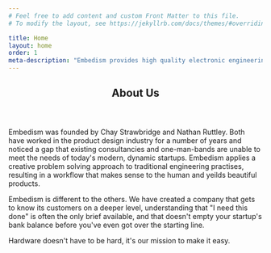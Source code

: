 ```yaml
---
# Feel free to add content and custom Front Matter to this file.
# To modify the layout, see https://jekyllrb.com/docs/themes/#overriding-theme-defaults

title: Home
layout: home
order: 1
meta-description: "Embedism provides high quality electronic engineering and firmware design services at affordable prices. We bring your ideas to life."
---
```

<header class="major"><h2>

About Us 

</h2></header>



Embedism was founded by Chay Strawbridge and Nathan Ruttley. Both have worked in the product design industry for a number of years and noticed a gap that existing consultancies and one-man-bands are unable to meet the needs of today's modern, dynamic startups. Embedism applies a creative problem solving approach to traditional engineering practises, resulting in a workflow that makes sense to the human and yeilds beautiful products.

Embedism is different to the others. We have created a company that gets to know its customers on a deeper level, understanding that "I need this done" is often the only brief available, and that doesn't empty your startup's bank balance before you've even got over the starting line.  

Hardware doesn't have to be hard, it's our mission to make it easy.  